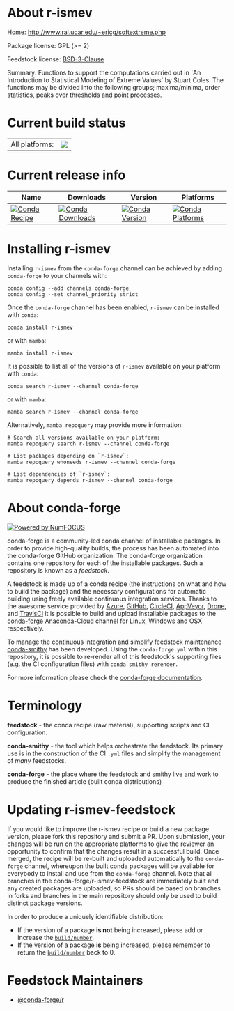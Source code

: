 About r-ismev
=============

Home: http://www.ral.ucar.edu/~ericg/softextreme.php

Package license: GPL (>= 2)

Feedstock license: [BSD-3-Clause](https://github.com/conda-forge/r-ismev-feedstock/blob/main/LICENSE.txt)

Summary: Functions to support the computations carried out in `An Introduction to Statistical Modeling of Extreme Values' by Stuart Coles. The functions may be divided into the following  groups; maxima/minima, order statistics, peaks over thresholds and point processes.  

Current build status
====================


<table><tr><td>All platforms:</td>
    <td>
      <a href="https://dev.azure.com/conda-forge/feedstock-builds/_build/latest?definitionId=2498&branchName=main">
        <img src="https://dev.azure.com/conda-forge/feedstock-builds/_apis/build/status/r-ismev-feedstock?branchName=main">
      </a>
    </td>
  </tr>
</table>

Current release info
====================

| Name | Downloads | Version | Platforms |
| --- | --- | --- | --- |
| [![Conda Recipe](https://img.shields.io/badge/recipe-r--ismev-green.svg)](https://anaconda.org/conda-forge/r-ismev) | [![Conda Downloads](https://img.shields.io/conda/dn/conda-forge/r-ismev.svg)](https://anaconda.org/conda-forge/r-ismev) | [![Conda Version](https://img.shields.io/conda/vn/conda-forge/r-ismev.svg)](https://anaconda.org/conda-forge/r-ismev) | [![Conda Platforms](https://img.shields.io/conda/pn/conda-forge/r-ismev.svg)](https://anaconda.org/conda-forge/r-ismev) |

Installing r-ismev
==================

Installing `r-ismev` from the `conda-forge` channel can be achieved by adding `conda-forge` to your channels with:

```
conda config --add channels conda-forge
conda config --set channel_priority strict
```

Once the `conda-forge` channel has been enabled, `r-ismev` can be installed with `conda`:

```
conda install r-ismev
```

or with `mamba`:

```
mamba install r-ismev
```

It is possible to list all of the versions of `r-ismev` available on your platform with `conda`:

```
conda search r-ismev --channel conda-forge
```

or with `mamba`:

```
mamba search r-ismev --channel conda-forge
```

Alternatively, `mamba repoquery` may provide more information:

```
# Search all versions available on your platform:
mamba repoquery search r-ismev --channel conda-forge

# List packages depending on `r-ismev`:
mamba repoquery whoneeds r-ismev --channel conda-forge

# List dependencies of `r-ismev`:
mamba repoquery depends r-ismev --channel conda-forge
```


About conda-forge
=================

[![Powered by
NumFOCUS](https://img.shields.io/badge/powered%20by-NumFOCUS-orange.svg?style=flat&colorA=E1523D&colorB=007D8A)](https://numfocus.org)

conda-forge is a community-led conda channel of installable packages.
In order to provide high-quality builds, the process has been automated into the
conda-forge GitHub organization. The conda-forge organization contains one repository
for each of the installable packages. Such a repository is known as a *feedstock*.

A feedstock is made up of a conda recipe (the instructions on what and how to build
the package) and the necessary configurations for automatic building using freely
available continuous integration services. Thanks to the awesome service provided by
[Azure](https://azure.microsoft.com/en-us/services/devops/), [GitHub](https://github.com/),
[CircleCI](https://circleci.com/), [AppVeyor](https://www.appveyor.com/),
[Drone](https://cloud.drone.io/welcome), and [TravisCI](https://travis-ci.com/)
it is possible to build and upload installable packages to the
[conda-forge](https://anaconda.org/conda-forge) [Anaconda-Cloud](https://anaconda.org/)
channel for Linux, Windows and OSX respectively.

To manage the continuous integration and simplify feedstock maintenance
[conda-smithy](https://github.com/conda-forge/conda-smithy) has been developed.
Using the ``conda-forge.yml`` within this repository, it is possible to re-render all of
this feedstock's supporting files (e.g. the CI configuration files) with ``conda smithy rerender``.

For more information please check the [conda-forge documentation](https://conda-forge.org/docs/).

Terminology
===========

**feedstock** - the conda recipe (raw material), supporting scripts and CI configuration.

**conda-smithy** - the tool which helps orchestrate the feedstock.
                   Its primary use is in the construction of the CI ``.yml`` files
                   and simplify the management of *many* feedstocks.

**conda-forge** - the place where the feedstock and smithy live and work to
                  produce the finished article (built conda distributions)


Updating r-ismev-feedstock
==========================

If you would like to improve the r-ismev recipe or build a new
package version, please fork this repository and submit a PR. Upon submission,
your changes will be run on the appropriate platforms to give the reviewer an
opportunity to confirm that the changes result in a successful build. Once
merged, the recipe will be re-built and uploaded automatically to the
`conda-forge` channel, whereupon the built conda packages will be available for
everybody to install and use from the `conda-forge` channel.
Note that all branches in the conda-forge/r-ismev-feedstock are
immediately built and any created packages are uploaded, so PRs should be based
on branches in forks and branches in the main repository should only be used to
build distinct package versions.

In order to produce a uniquely identifiable distribution:
 * If the version of a package **is not** being increased, please add or increase
   the [``build/number``](https://docs.conda.io/projects/conda-build/en/latest/resources/define-metadata.html#build-number-and-string).
 * If the version of a package **is** being increased, please remember to return
   the [``build/number``](https://docs.conda.io/projects/conda-build/en/latest/resources/define-metadata.html#build-number-and-string)
   back to 0.

Feedstock Maintainers
=====================

* [@conda-forge/r](https://github.com/conda-forge/r/)

